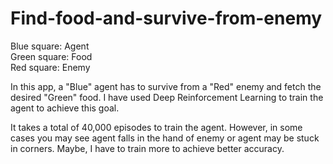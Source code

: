 # Find-food-and-survive-from-enemy

Blue square: Agent<br>
Green square:  Food<br>
Red square: Enemy<br>

In this app, a "Blue" agent has to survive from a "Red" enemy and fetch the desired "Green" food. I have used Deep Reinforcement Learning to train the agent to achieve this goal.

It takes a total of 40,000 episodes to train the agent. However, in some cases you may see agent falls in the hand of enemy or agent may be stuck in corners. Maybe, I have to train more to achieve better accuracy.
